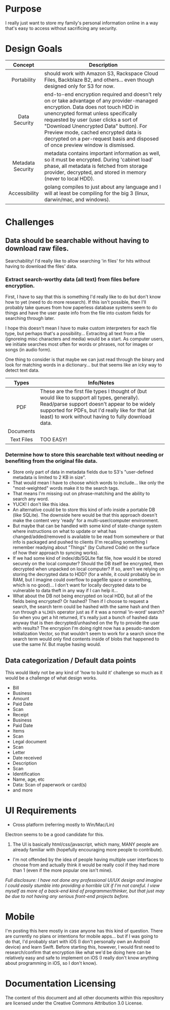 # Purpose
I really just want to store my family's personal information online in a way that's easy to access without sacrificing any security.

# Design Goals
Concept | Description
:---: | ---
Portability | should work with Amazon S3, Rackspace Cloud Files, Backblaze B2, and others... even though designed only for S3 for now.
Data Security | end-to-end encryption required and doesn't rely on or take advantage of any provider-managed encryption. Data does not touch HDD in unencrypted format unless specifically requested by user (user clicks a sort of "Download Unencrypted Data" button). For Preview mode, cached encrypted data is decrypted on a per-request basis and disposed of once preview window is dismissed.
Metadata Security | metadata contains important information as well, so it must be encrypted. During 'cabinet load' phase, all metadata is fetched from storage provider, decrypted, and stored in memory (never to local HDD).
Accessibility | golang compiles to just about any language and I will at least be compiling for the big 3 (linux, darwin/mac, and windows).

# Challenges

## Data should be searchable without having to download raw files.
Searchability! I'd really like to allow searching 'in files' for hits without having to download the files' data.


### Extract search-worthy data (all text) from files before encryption.
First, I have to say that this is something I'd really like to do but don't know how to yet (need to do more research).
If this isn't possible, then I'll probably take queues from how paperless database systems seem to do things and have the user paste info from the file into custom fields for searching through later.

I hope this doesn't mean I have to make custom interpreters for each file type, but perhaps that's a possibility...
Extracitng all text from a file (ignoreing misc characters and media) would be a start.
As computer users, we initiate searches most often for words or phrases, not for images or songs (in audio form).

One thing to consider is that maybe we can just read through the binary and look for matching words in a dictionary... but that seems like an icky way to detect text data.

Types | Info/Notes
:---: | ---
PDF | These are the first file types I thought of (but would like to support all types, generally). Read/parse support doesn't appear to be widely supported for PDFs, but I'd really like for that (at least) to work without having to fully download data.
Documents | 
Text Files | TOO EASY! 

### Determine how to store this searchable text without needing or benefiting from the original file data.
- Store only part of data in metadata fields due to S3's "user-defined metadata is limited to 2 KB in size".
 - That would mean I have to choose which words to include... like only the "most-weighted" words make it to the search tags.
 - That means I'm missing out on phrase-matching and the ability to search any word.
 - YUCK! I don't like this idea.
- An alternative could be to store this kind of info inside a portable DB (like SQLite). The downside here would be that this approach doesn't make the content very 'ready' for a multi-user/computer environment.
 - But maybe that can be handled with some kind of state-change system where instructions on what to update or what has changed/added/removed is available to be read from somewhere or that info is packaged and pushed to clients (I'm recalling something I remember readying about "Things" (by Cultured Code) on the surface of how their approach to syncing works).
 - If we had some kind of index/db/SQLite flat file, how would it be stored securely on the local computer? Should the DB itself be encrypted, then decrypted when unpacked on local computer? If so, aren't we relying on storing the decrypted data to HDD? (for a while, it could probably be in RAM, but I imagine could overflow to pagefile space or something, which is no good)... I don't want for locally decrypted data to be vulnerable to data theft in any way if I can help it...
 - What about the DB not being encrypted on local HDD, but all of the fields being encrypted? Or hashed? Then if I choose to request a search, the search term could be hashed with the same hash and then run through a `%LIKE%` operator just as if it was a normal 'in-word' search? So when you get a hit returned, it's really just a bunch of hashed data anyway that is then decrypted/unhashed on the fly to provide the user with results? The encrypion I'm doing right now has a pesudo-random Initialization Vector, so that wouldn't seem to work for a search since the search term would only find contents inside of blobs that happened to use the same IV. But maybe hasing would.

## Data categorization / Default data points
This would likely not be any kind of 'how to build it' challenge so much as it would be a challenge of what design works.

- Bill
 - Business
 - Amount
 - Paid Date
 - Scan
- Receipt 
 - Business
 - Paid Date
 - Items
 - Scan
- Legal document
 - Scan
- Letter
 - Date received
 - Description
 - Scan
- Identification
 - Name, age, etc
 - Data: Scan of paperwork or card(s)
- and more

# UI Requirements
- Cross platform (referring mostly to Win/Mac/Lin)

Electron seems to be a good candidate for this.

1. The UI is basically html/css/javascript, which many, MANY people are already familiar with (hopefully encouraging more people to contribute).
- I'm not offended by the idea of people having multiple user interfaces to choose from and actually think it would be really cool if they had more than 1 (even if the more popular one isn't mine).

*Full disclosure: I have not done any professional UI/UX design and imagine I could easily stumble into providing a horrible UX if I'm not careful. I view myself as more of a back-end kind of programmer/thinker, but that just may be due to not having any serious front-end projects before.*  

# Mobile
I'm posting this here mostly in case anyone has this kind of question.
There are currently no plans or intentions for mobile apps... but if I was going to do that, I'd probably start with iOS (I don't personally own an Android device) and learn Swift.
Before starting this, however, I would first need to research/confirm that encryption like what we'd be doing here can be relatively easy and safe to implement on iOS (I really don't know anything about programming in iOS, so I don't know).

# Documentation Licensing
The content of this document and all other documents within this repository are licensed under the Creative Commons Attribution 3.0 License.
